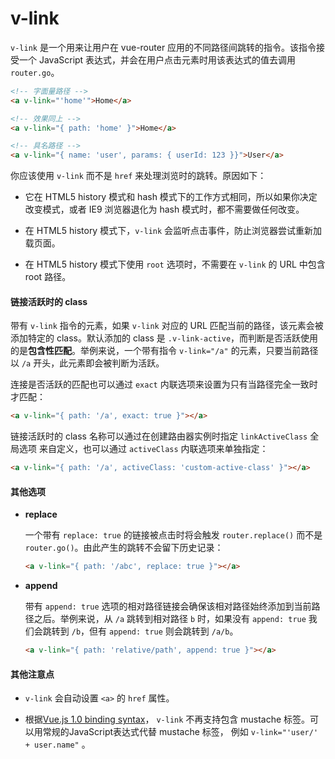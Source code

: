# v-link

`v-link` 是一个用来让用户在 vue-router 应用的不同路径间跳转的指令。该指令接受一个 JavaScript 表达式，并会在用户点击元素时用该表达式的值去调用 `router.go`。

``` html
<!-- 字面量路径 -->
<a v-link="'home'">Home</a>

<!-- 效果同上 -->
<a v-link="{ path: 'home' }">Home</a>

<!-- 具名路径 -->
<a v-link="{ name: 'user', params: { userId: 123 }}">User</a>
```

你应该使用 `v-link` 而不是 `href` 来处理浏览时的跳转。原因如下：

- 它在 HTML5 history 模式和 hash 模式下的工作方式相同，所以如果你决定改变模式，或者 IE9 浏览器退化为 hash 模式时，都不需要做任何改变。

- 在 HTML5 history 模式下，`v-link` 会监听点击事件，防止浏览器尝试重新加载页面。

- 在 HTML5 history 模式下使用 `root` 选项时，不需要在 `v-link` 的 URL 中包含 root 路径。

#### 链接活跃时的 class

带有 `v-link` 指令的元素，如果 `v-link` 对应的 URL 匹配当前的路径，该元素会被添加特定的 class。默认添加的 class 是 `.v-link-active`，而判断是否活跃使用的是**包含性匹配**。举例来说，一个带有指令 `v-link="/a"` 的元素，只要当前路径以 `/a` 开头，此元素即会被判断为活跃。

连接是否活跃的匹配也可以通过 `exact` 内联选项来设置为只有当路径完全一致时才匹配：

``` html
<a v-link="{ path: '/a', exact: true }"></a>
```

链接活跃时的 class 名称可以通过在创建路由器实例时指定 `linkActiveClass` 全局选项 来自定义，也可以通过 `activeClass` 内联选项来单独指定：

``` html
<a v-link="{ path: '/a', activeClass: 'custom-active-class' }"></a>
```

#### 其他选项

- **replace**

  一个带有 `replace: true` 的链接被点击时将会触发 `router.replace()` 而不是 `router.go()`。由此产生的跳转不会留下历史记录：

  ``` html
  <a v-link="{ path: '/abc', replace: true }"></a>
  ```

- **append**

  带有 `append: true` 选项的相对路径链接会确保该相对路径始终添加到当前路径之后。举例来说，从 `/a` 跳转到相对路径 `b` 时，如果没有 `append: true` 我们会跳转到 `/b`，但有 `append: true` 则会跳转到 `/a/b`。

  ``` html
  <a v-link="{ path: 'relative/path', append: true }"></a>
  ```

#### 其他注意点

- `v-link` 会自动设置 `<a>` 的 `href` 属性。

- 根据[Vue.js 1.0 binding syntax](https://github.com/vuejs/vue/issues/1325)， `v-link` 不再支持包含 mustache 标签。可以用常规的JavaScript表达式代替 mustache 标签， 例如 `v-link="'user/' + user.name"` 。
